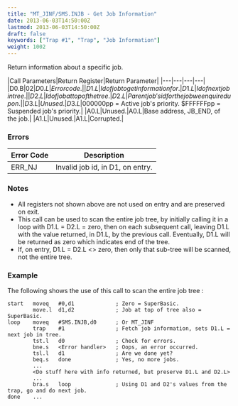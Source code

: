 ```yaml
---
title: "MT_JINF/SMS.INJB - Get Job Information"
date: 2013-06-03T14:50:00Z
lastmod: 2013-06-03T14:50:00Z
draft: false
keywords: ["Trap #1", "Trap", "Job Information"]
weight: 1002
---
```


Return information about a specific job. 

|Call Parameters|Return Register|Return Parameter|
|---|---|---|---|
|D0.B|$02|D0.L|Error code.|
|D1.L|Id of job to get information for.|D1.L|Id of next job in tree.|
|D2.L|Id of job at top of the tree.|D2.L|Parent job's id for the job we enquired upon.|
|D3.L|Unused.|D3.L|$000000pp = Active job's priority. $FFFFFFpp = Suspended job's priority.|
|A0.L|Unused.|A0.L|Base address, JB_END, of the job.| 
|A1.L|Unused.|A1.L|Corrupted.|

### Errors

| Error Code| Description|
|---|---|
|ERR_NJ|Invalid job id, in D1, on entry.|

### Notes
  * All registers not shown above are not used on entry and are preserved on exit.
  * This call can be used to scan the entire job tree, by initially calling it in a loop with D1.L = D2.L = zero, then on each subsequent call, leaving D1.L with the value returned, in D1.L, by the previous call. Eventually, D1.L will be returned as zero which indicates end of the tree. 
  * If, on entry, D1.L = D2.L <> zero, then only that sub-tree will be scanned, not the entire tree.  

### Example 
The following shows the use of this call to scan the entire job tree :

```
start   moveq   #0,d1             ; Zero = SuperBasic.
        move.l  d1,d2             ; Job at top of tree also = SuperBasic.
loop    moveq   #SMS.INJB,d0      ; Or MT_JINF
        trap    #1                ; Fetch job information, sets D1.L = next job in tree.
        tst.l   d0                ; Check for errors.
        bne.s   <Error handler>   ; Oops, an error occurred.
        tsl.l   d1                ; Are we done yet?
        beq.s   done              ; Yes, no more jobs.
        ...
        <Do stuff here with info returned, but preserve D1.L and D2.L>
        ...
        bra.s   loop              ; Using D1 and D2's values from the trap, go and do next job.
done    ...
```
